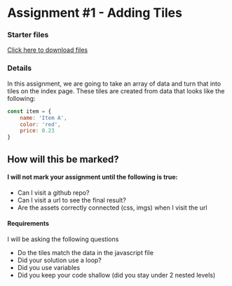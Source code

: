 # Assignment #1 - Adding Tiles

### Starter files
[Click here to download files](https://htmlbasicsresources.s3.amazonaws.com/js-assignment1.zip)


### Details

In this assignment, we are going to take an array of data and turn that into tiles on the index page.
These tiles are created from data that looks like the following:

```js
const item = {
    name: 'Item A',
    color: 'red',
    price: 0.23
}
```

## How will this be marked?

#### I will not mark your assignment until the following is true:

-   Can I visit a github repo?
-   Can I visit a url to see the final result?
- Are the assets correctly connected (css, imgs) when I visit the url

#### Requirements

I will be asking the following questions

-   Do the tiles match the data in the javascript file
-   Did your solution use a loop?
-   Did you use variables
-   Did you keep your code shallow (did you stay under 2 nested levels)


